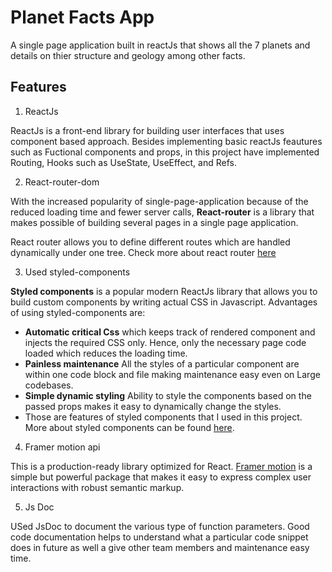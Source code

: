 # Planet Facts App

A single page application built in reactJs that shows all the 7 planets and details on thier structure and geology among other facts.

## Features

1. ReactJs

ReactJs is a front-end library for building user interfaces that uses component based approach. Besides implementing basic reactJs feautures such as Fuctional components and props, in this project have implemented Routing, Hooks such as UseState, UseEffect, and Refs.


2. React-router-dom

With the increased popularity of single-page-application because of the reduced loading time and fewer server calls, **React-router** is a library that makes possible of building several pages in a single page application.

React router allows you to define different routes which are handled dynamically under one tree. Check more about react router [here](https://v5.reactrouter.com/web/guides/quick-start) 

3. Used styled-components

**Styled components** is a popular modern ReactJs library that allows you to build custom components by writing actual CSS in Javascript.
Advantages of using styled-components are:

- **Automatic critical Css** which keeps track of rendered component and injects the required CSS only. Hence, only the necessary page code loaded which reduces the loading time.
- **Painless maintenance** All the styles of a particular component are within one code block and file making maintenance easy even on Large codebases.
- **Simple dynamic styling** Ability to style the components based on the passed props makes it easy to dynamically change the styles.
- Those are features of styled components that I used in this project. More about styled components can be found [here](https://styled-components.com/docs/basics#motivation).

4. Framer motion api

This is a production-ready library optimized for React. [Framer motion](https://www.framer.com/docs/introduction/) is a simple but powerful package that makes it easy to express complex user interactions with robust semantic markup.

5. Js Doc

USed JsDoc to document the various type of function parameters. Good code documentation helps to understand what a particular code snippet does in future as well a give other team members and maintenance easy time.
